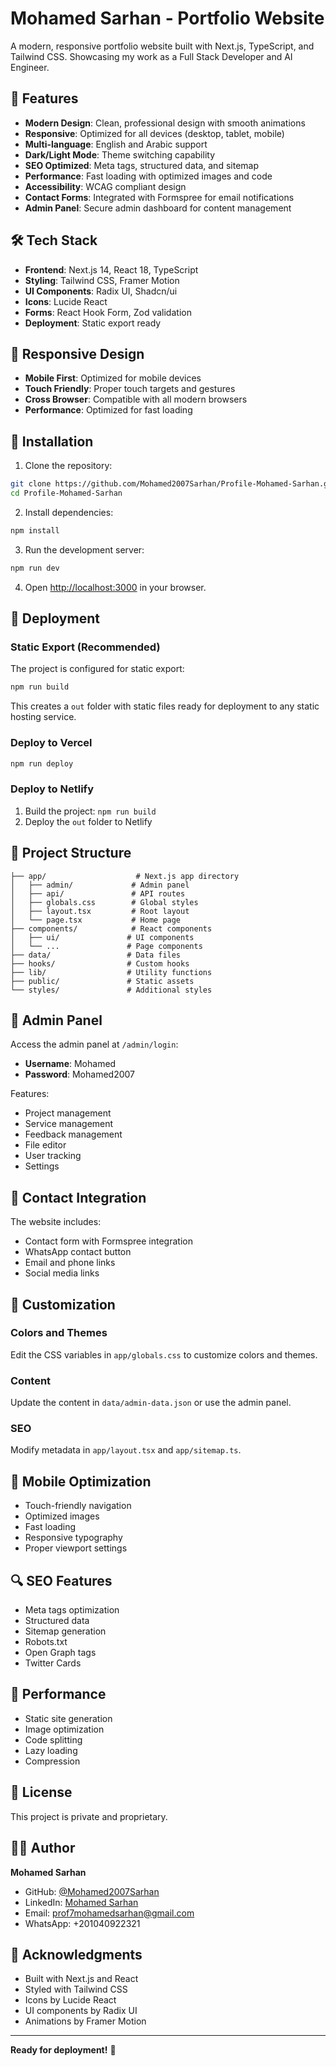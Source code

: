# Mohamed Sarhan - Portfolio Website

A modern, responsive portfolio website built with Next.js, TypeScript, and Tailwind CSS. Showcasing my work as a Full Stack Developer and AI Engineer.

## 🚀 Features

- **Modern Design**: Clean, professional design with smooth animations
- **Responsive**: Optimized for all devices (desktop, tablet, mobile)
- **Multi-language**: English and Arabic support
- **Dark/Light Mode**: Theme switching capability
- **SEO Optimized**: Meta tags, structured data, and sitemap
- **Performance**: Fast loading with optimized images and code
- **Accessibility**: WCAG compliant design
- **Contact Forms**: Integrated with Formspree for email notifications
- **Admin Panel**: Secure admin dashboard for content management

## 🛠️ Tech Stack

- **Frontend**: Next.js 14, React 18, TypeScript
- **Styling**: Tailwind CSS, Framer Motion
- **UI Components**: Radix UI, Shadcn/ui
- **Icons**: Lucide React
- **Forms**: React Hook Form, Zod validation
- **Deployment**: Static export ready

## 📱 Responsive Design

- **Mobile First**: Optimized for mobile devices
- **Touch Friendly**: Proper touch targets and gestures
- **Cross Browser**: Compatible with all modern browsers
- **Performance**: Optimized for fast loading

## 🔧 Installation

1. Clone the repository:
```bash
git clone https://github.com/Mohamed2007Sarhan/Profile-Mohamed-Sarhan.git
cd Profile-Mohamed-Sarhan
```

2. Install dependencies:
```bash
npm install
```

3. Run the development server:
```bash
npm run dev
```

4. Open [http://localhost:3000](http://localhost:3000) in your browser.

## 🚀 Deployment

### Static Export (Recommended)

The project is configured for static export:

```bash
npm run build
```

This creates a `out` folder with static files ready for deployment to any static hosting service.

### Deploy to Vercel

```bash
npm run deploy
```

### Deploy to Netlify

1. Build the project: `npm run build`
2. Deploy the `out` folder to Netlify

## 📁 Project Structure

```
├── app/                    # Next.js app directory
│   ├── admin/             # Admin panel
│   ├── api/               # API routes
│   ├── globals.css        # Global styles
│   ├── layout.tsx         # Root layout
│   └── page.tsx           # Home page
├── components/            # React components
│   ├── ui/               # UI components
│   └── ...               # Page components
├── data/                 # Data files
├── hooks/                # Custom hooks
├── lib/                  # Utility functions
├── public/               # Static assets
└── styles/               # Additional styles
```

## 🔐 Admin Panel

Access the admin panel at `/admin/login`:
- **Username**: Mohamed
- **Password**: Mohamed2007

Features:
- Project management
- Service management
- Feedback management
- File editor
- User tracking
- Settings

## 📧 Contact Integration

The website includes:
- Contact form with Formspree integration
- WhatsApp contact button
- Email and phone links
- Social media links

## 🎨 Customization

### Colors and Themes
Edit the CSS variables in `app/globals.css` to customize colors and themes.

### Content
Update the content in `data/admin-data.json` or use the admin panel.

### SEO
Modify metadata in `app/layout.tsx` and `app/sitemap.ts`.

## 📱 Mobile Optimization

- Touch-friendly navigation
- Optimized images
- Fast loading
- Responsive typography
- Proper viewport settings

## 🔍 SEO Features

- Meta tags optimization
- Structured data
- Sitemap generation
- Robots.txt
- Open Graph tags
- Twitter Cards

## 🚀 Performance

- Static site generation
- Image optimization
- Code splitting
- Lazy loading
- Compression

## 📄 License

This project is private and proprietary.

## 👨‍💻 Author

**Mohamed Sarhan**
- GitHub: [@Mohamed2007Sarhan](https://github.com/Mohamed2007Sarhan)
- LinkedIn: [Mohamed Sarhan](https://www.linkedin.com/in/mohamed-sarhan)
- Email: prof7mohamedsarhan@gmail.com
- WhatsApp: +201040922321

## 🙏 Acknowledgments

- Built with Next.js and React
- Styled with Tailwind CSS
- Icons by Lucide React
- UI components by Radix UI
- Animations by Framer Motion

---

**Ready for deployment!** 🚀